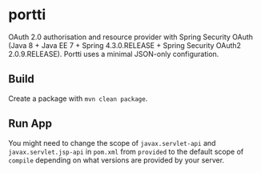 portti
======

OAuth 2.0 authorisation and resource provider with Spring Security OAuth (Java 8 + Java EE 7 + Spring 4.3.0.RELEASE + Spring Security OAuth2 2.0.9.RELEASE). Portti uses a minimal JSON-only configuration.

## Build

Create a package with `mvn clean package`.

## Run App

You might need to change the scope of `javax.servlet-api` and `javax.servlet.jsp-api` in `pom.xml` from `provided` to the default scope of `compile` depending on what versions are provided by your server.
